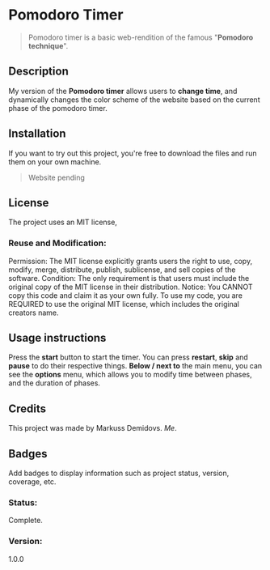 # Pomodoro Timer
> Pomodoro timer is a basic web-rendition of the famous "**Pomodoro technique**".

## Description
My version of the **Pomodoro timer** allows users to __change time__,
and dynamically changes the color scheme of the website based on the current phase of the pomodoro timer.

## Installation
If you want to try out this project, you're free to download the files and run them on your own machine.
> Website pending

## License
The project uses an MIT license, 
### Reuse and Modification:
Permission: The MIT license explicitly grants users the right to use, copy, modify, merge, distribute, publish, sublicense, and sell copies of the software.
Condition: The only requirement is that users must include the original copy of the MIT license in their distribution.
Notice: You CANNOT copy this code and claim it as your own fully. To use my code, you are REQUIRED to use the original MIT license, which includes
the original creators name.

## Usage instructions
Press the **start** button to start the timer.
You can press **restart**, **skip** and **pause** to do their respective things.
**Below / next to** the main menu, you can see the **__options__** menu, which allows you to
modify time between phases, and the duration of phases.


## Credits
This project was made by Markuss Demidovs. *Me*.

## Badges
Add badges to display information such as project status, version, coverage, etc.
### Status:
Complete.
### Version: 
1.0.0
